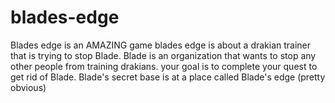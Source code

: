 # blades-edge
Blades edge is an AMAZING game
blades edge is about a drakian trainer that is trying to stop Blade.
Blade is an organization that wants to stop any other people from training drakians.
your goal is to complete your quest to get rid of Blade.
Blade's secret base is at a place called Blade's edge (pretty obvious)
